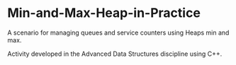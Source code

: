 # Min-and-Max-Heap-in-Practice

A scenario for managing queues and service counters using Heaps min and max.

Activity developed in the Advanced Data Structures discipline using C++.
